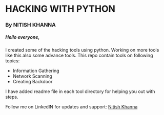 # HACKING WITH PYTHON
### By NITISH KHANNA

##### Hello everyone,
I created some of the hacking tools using python.
Working on more tools like this also some advance tools.
This repo contain tools on following topics:
- Information Gathering
- Network Scanning
- Creating Backdoor

I have added readme file in each tool directory for helping you out with steps.

Follow me on LinkedIN for updates and support:
[Nitish Khanna](www.linkedin.com/in/nitishkhanna01)
